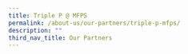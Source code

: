 ```yaml
---
title: Triple P @ MFPS
permalink: /about-us/our-partners/triple-p-mfps/
description: ""
third_nav_title: Our Partners
---
```

